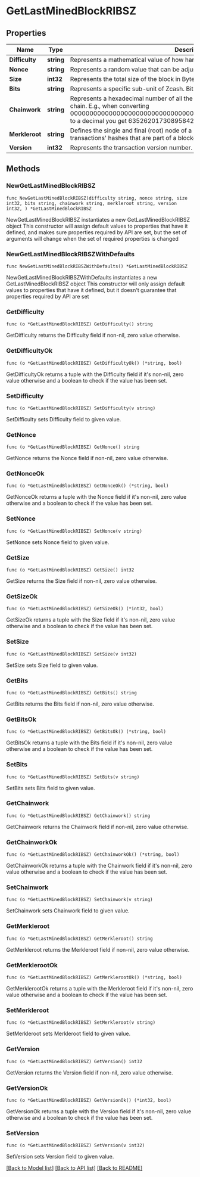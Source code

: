 # GetLastMinedBlockRIBSZ

## Properties

Name | Type | Description | Notes
------------ | ------------- | ------------- | -------------
**Difficulty** | **string** | Represents a mathematical value of how hard it is to find a valid hash for this block. | 
**Nonce** | **string** | Represents a random value that can be adjusted to satisfy the proof of work | 
**Size** | **int32** | Represents the total size of the block in Bytes. | 
**Bits** | **string** | Represents a specific sub-unit of Zcash. Bits have two-decimal precision | 
**Chainwork** | **string** | Represents a hexadecimal number of all the hashes necessary to produce the current chain. E.g., when converting 0000000000000000000000000000000000000000000086859f7a841475b236fd to a decimal you get 635262017308958427068157 hashes, or 635262 exahashes. | 
**Merkleroot** | **string** | Defines the single and final (root) node of a Merkle tree. It is the combined hash of all transactions&#39; hashes that are part of a blockchain block. | 
**Version** | **int32** | Represents the transaction version number. | 

## Methods

### NewGetLastMinedBlockRIBSZ

`func NewGetLastMinedBlockRIBSZ(difficulty string, nonce string, size int32, bits string, chainwork string, merkleroot string, version int32, ) *GetLastMinedBlockRIBSZ`

NewGetLastMinedBlockRIBSZ instantiates a new GetLastMinedBlockRIBSZ object
This constructor will assign default values to properties that have it defined,
and makes sure properties required by API are set, but the set of arguments
will change when the set of required properties is changed

### NewGetLastMinedBlockRIBSZWithDefaults

`func NewGetLastMinedBlockRIBSZWithDefaults() *GetLastMinedBlockRIBSZ`

NewGetLastMinedBlockRIBSZWithDefaults instantiates a new GetLastMinedBlockRIBSZ object
This constructor will only assign default values to properties that have it defined,
but it doesn't guarantee that properties required by API are set

### GetDifficulty

`func (o *GetLastMinedBlockRIBSZ) GetDifficulty() string`

GetDifficulty returns the Difficulty field if non-nil, zero value otherwise.

### GetDifficultyOk

`func (o *GetLastMinedBlockRIBSZ) GetDifficultyOk() (*string, bool)`

GetDifficultyOk returns a tuple with the Difficulty field if it's non-nil, zero value otherwise
and a boolean to check if the value has been set.

### SetDifficulty

`func (o *GetLastMinedBlockRIBSZ) SetDifficulty(v string)`

SetDifficulty sets Difficulty field to given value.


### GetNonce

`func (o *GetLastMinedBlockRIBSZ) GetNonce() string`

GetNonce returns the Nonce field if non-nil, zero value otherwise.

### GetNonceOk

`func (o *GetLastMinedBlockRIBSZ) GetNonceOk() (*string, bool)`

GetNonceOk returns a tuple with the Nonce field if it's non-nil, zero value otherwise
and a boolean to check if the value has been set.

### SetNonce

`func (o *GetLastMinedBlockRIBSZ) SetNonce(v string)`

SetNonce sets Nonce field to given value.


### GetSize

`func (o *GetLastMinedBlockRIBSZ) GetSize() int32`

GetSize returns the Size field if non-nil, zero value otherwise.

### GetSizeOk

`func (o *GetLastMinedBlockRIBSZ) GetSizeOk() (*int32, bool)`

GetSizeOk returns a tuple with the Size field if it's non-nil, zero value otherwise
and a boolean to check if the value has been set.

### SetSize

`func (o *GetLastMinedBlockRIBSZ) SetSize(v int32)`

SetSize sets Size field to given value.


### GetBits

`func (o *GetLastMinedBlockRIBSZ) GetBits() string`

GetBits returns the Bits field if non-nil, zero value otherwise.

### GetBitsOk

`func (o *GetLastMinedBlockRIBSZ) GetBitsOk() (*string, bool)`

GetBitsOk returns a tuple with the Bits field if it's non-nil, zero value otherwise
and a boolean to check if the value has been set.

### SetBits

`func (o *GetLastMinedBlockRIBSZ) SetBits(v string)`

SetBits sets Bits field to given value.


### GetChainwork

`func (o *GetLastMinedBlockRIBSZ) GetChainwork() string`

GetChainwork returns the Chainwork field if non-nil, zero value otherwise.

### GetChainworkOk

`func (o *GetLastMinedBlockRIBSZ) GetChainworkOk() (*string, bool)`

GetChainworkOk returns a tuple with the Chainwork field if it's non-nil, zero value otherwise
and a boolean to check if the value has been set.

### SetChainwork

`func (o *GetLastMinedBlockRIBSZ) SetChainwork(v string)`

SetChainwork sets Chainwork field to given value.


### GetMerkleroot

`func (o *GetLastMinedBlockRIBSZ) GetMerkleroot() string`

GetMerkleroot returns the Merkleroot field if non-nil, zero value otherwise.

### GetMerklerootOk

`func (o *GetLastMinedBlockRIBSZ) GetMerklerootOk() (*string, bool)`

GetMerklerootOk returns a tuple with the Merkleroot field if it's non-nil, zero value otherwise
and a boolean to check if the value has been set.

### SetMerkleroot

`func (o *GetLastMinedBlockRIBSZ) SetMerkleroot(v string)`

SetMerkleroot sets Merkleroot field to given value.


### GetVersion

`func (o *GetLastMinedBlockRIBSZ) GetVersion() int32`

GetVersion returns the Version field if non-nil, zero value otherwise.

### GetVersionOk

`func (o *GetLastMinedBlockRIBSZ) GetVersionOk() (*int32, bool)`

GetVersionOk returns a tuple with the Version field if it's non-nil, zero value otherwise
and a boolean to check if the value has been set.

### SetVersion

`func (o *GetLastMinedBlockRIBSZ) SetVersion(v int32)`

SetVersion sets Version field to given value.



[[Back to Model list]](../README.md#documentation-for-models) [[Back to API list]](../README.md#documentation-for-api-endpoints) [[Back to README]](../README.md)


